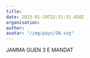 ```yaml
---
title: 
date: 2023-01-19T22:51:51.458Z
organisation: 
author: 
avatar: "/img/pays/SN.svg"
---
```


JAMMA GUEN 3 E MANDAT